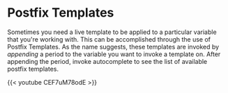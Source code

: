 # Postfix Templates

Sometimes you need a live template to be applied to a particular variable that you're working with. This can be accomplished through the use of Postfix Templates. As the name suggests, these templates are invoked by *appending* a period to the variable you want to invoke a template on. After appending the period, invoke autocomplete to see the list of available postfix templates.

{{< youtube CEF7uM78odE >}}
